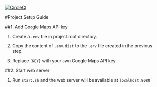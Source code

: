 [![CircleCI](https://circleci.com/gh/lunglung876/van-order/tree/master.svg?style=svg)](https://circleci.com/gh/lunglung876/van-order/tree/master)

#Project Setup Guide

##1. Add Google Maps API key
1. Create a `.env` file in project root directory.

2. Copy the content of `.env.dist` to the `.env` file created in the previous step.

3. Replace `{KEY}` with your own Google Maps API key.

##2. Start web server

1. Run `start.sh` and the web server will be available at `localhost:8080`
